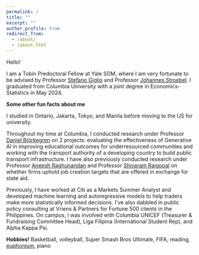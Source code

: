```yaml
---
permalink: /
title: ""
excerpt: ""
author_profile: true
redirect_from: 
  - /about/
  - /about.html
---
```


Hello! 

I am a Tobin Predoctoral Fellow at Yale SOM, where I am very fortunate to be advised by Professor [Stefano Giglio](https://sites.google.com/view/stefanogiglio/?authuser=3) and Professor [Johannes Stroebel](https://pages.stern.nyu.edu/~jstroebe/). I graduated from Columbia University with a joint degree in Economics-Statistics in May 2024. 

**Some other fun facts about me**

I studied in Ontario, Jakarta, Tokyo, and Manila before moving to the US for university.

Throughout my time at Columbia, I conducted research under Professor [Daniel Björkegren](https://dan.bjorkegren.com/) on 2 projects: evaluating the effectiveness of Generative AI in improving educational outcomes for underresourced communities and working with the transport authority of a developing country to build public transport infrastructure. I have also previously conducted research under Professor [Aneesh Raghunandan](https://www.aneeshraghunandan.com/) and Professor [Shivaram Rajgopal](https://www.shivarajgopal.com/) on whether firms uphold job creation targets that are offered in exchange for state aid.

Previously, I have worked at Citi as a Markets Summer Analyst and developed machine learning and autoregressive models to help traders make more statistically informed decisions. I've also dabbled in public policy consulting at Vriens & Partners for Fortune 500 clients in the Philippines. On campus, I was involved with Columbia UNICEF (Treasurer & Fundraising Committee Head), Liga Filipina (International Student Rep), and Alpha Kappa Psi. 

**Hobbies!**
Basketball, volleyball, Super Smash Bros Ultimate, FIFA, reading, [euphonium](https://en.wikipedia.org/wiki/Euphonium), piano
